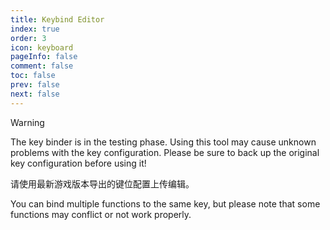 ```yaml
---
title: Keybind Editor
index: true
order: 3
icon: keyboard
pageInfo: false
comment: false
toc: false
prev: false
next: false
---
```


<script setup>
    import Editor from '@source/components/keybind-editor/App.vue';
    import { provide } from 'vue';
    import { onMounted } from 'vue';
    provide("i18nLanguage",'en');

    onMounted(() => {
        (window.adsbygoogle = window.adsbygoogle || []).push({});
    })
</script>

> [!warning]
> The key binder is in the testing phase. Using this tool may cause unknown problems with the key configuration. Please be sure to back up the original key configuration before using it!
>
> 请使用最新游戏版本导出的键位配置上传编辑。
>
> You can bind multiple functions to the same key, but please note that some functions may conflict or not work properly.

<ins class="adsbygoogle"
  style="display:block"
  data-ad-client="ca-pub-7637695321442015"
  data-ad-slot="7113006248"
  data-ad-format="auto"
  data-full-width-responsive="true"> </ins>

<Editor />
